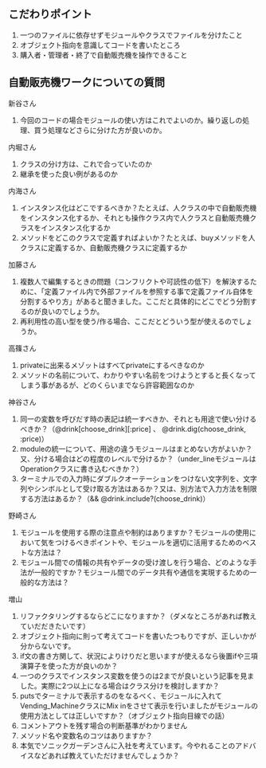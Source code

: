 ## こだわりポイント
1. 一つのファイルに依存せずモジュールやクラスでファイルを分けたこと
2. オブジェクト指向を意識してコードを書いたところ
3. 購入者・管理者・終了で自動販売機を操作できること

## 自動販売機ワークについての質問

新谷さん<br>
1. 今回のコードの場合モジュールの使い方はこれでよいのか。繰り返しの処理、買う処理などさらに分けた方が良いのか。

内堀さん<br>
1. クラスの分け方は、これで合っていたのか
2. 継承を使った良い例があるのか

内海さん<br>
1. インスタンス化はどこでするべきか？たとえば、人クラスの中で自動販売機をインスタンス化するか、それとも操作クラス内で人クラスと自動販売機クラスをインスタンス化するか
2. メソッドをどこのクラスで定義すればよいか？たとえば、buyメソッドを人クラスに定義するか、自動販売機クラスに定義するか

加藤さん<br>
1. 複数人で編集するときの問題（コンフリクトや可読性の低下）を解決するために、「定義ファイル内で外部ファイルを参照する事で定義ファイル自体を分割するやり方」があると聞きました。ここだと具体的にどこでどう分割するのが良いのでしょうか。
2. 再利用性の高い型を使う/作る場合、ここだとどういう型が使えるのでしょうか。

高篠さん<br>
1. privateに出来るメゾットはすべてprivateにするべきなのか
2. メソッドの名前について、わかりやすい名前をつけようとすると長くなってしまう事があるが、どのくらいまでなら許容範囲なのか

神谷さん<br>
1. 同一の変数を呼びだす時の表記は統一すべきか、それとも用途で使い分けるべきか？（@drink[choose_drink][:price] 、 @drink.dig(choose_drink, :price)）
2. moduleの統一について、用途の違うモジュールはまとめない方がよいか？又、分ける場合はどの程度のレベルで分けるか？（under_lineモジュールはOperationクラスに書き込むべきか？）
3. ターミナルでの入力時にダブルクオーテーションをつけない文字列を、文字列やシンボルとして受け取る方法はあるか？又は、別方法で入力方法を制限する方法はあるか？（&& @drink.include?(choose_drink)）

野崎さん<br>
1. モジュールを使用する際の注意点や制約はありますか？モジュールの使用において気をつけるべきポイントや、モジュールを適切に活用するためのベストな方法は？
2. モジュール間での情報の共有やデータの受け渡しを行う場合、どのような手法が一般的ですか？モジュール間でのデータ共有や通信を実現するための一般的な方法は？

増山<br>
1. リファクタリングするならどこになりますか？（ダメなところがあれば教えていだだきたいです）
2. オブジェクト指向に則って考えてコードを書いたつもりですが、正しいかが分からないです。
3. if文の書き方関して、状況によりけりだと思いますが使えるなら後置ifや三項演算子を使った方が良いのか？
4. 一つのクラスでインスタンス変数を使うのは2までが良いという記事を見ました。実際に2つ以上になる場合はクラス分けを検討しますか？
5. putsでターミナルで表示するのをなるべく、モジュールに入れてVending_MachineクラスにMix inをさせて表示を行いましたがモジュールの使用方法としては正しいですか？（オブジェクト指向目線での話）
6. コメントアウトを残す場合の判断基準がわかりません
7. メソッド名や変数名のコツはありますか？
8. 本気でソニックガーデンさんに入社を考えています。今やれることのアドバイスなどあれば教えていただけませんでしょうか？



